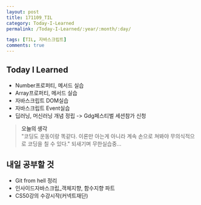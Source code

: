 ```yaml
---
layout: post
title: 171109_TIL
category: Today-I-Learned
permalink: /Today-I-Learned/:year/:month/:day/

tags: [TIL, 자바스크립트]
comments: true
---
```

## **Today I Learned**
* Number프로퍼티, 메서드 실습
* Array프로퍼티, 메서드 실습
* 자바스크립트 DOM실습
* 자바스크립트 Event실습
* 딥러닝, 머신러닝 개념 정립 -> Gdg페스티벌 세션참가 신청

>**오늘의 생각**  
"코딩도 운동이랑 똑같다. 이론만 아는게 아니라 계속 손으로 쳐봐야 무의식적으로 코딩을 칠 수 있다." 되새기며 무한실습중...

## **내일 공부할 것**
* Git from hell 정리
* 인사이드자바스크립_객체지향, 함수지향 파트
* CS50강의 수강시작(커넥트재단)




